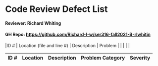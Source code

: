 # Code Review Defect List
#### Reviewer: Richard Whiting
#### GH Repo: https://github.com/Richard-l-w/ser316-fall2021-B-rlwhitin
|ID # | Location (file and line #) | Description | Problem |
| | | | 

| ID # | Location  | Description  | Problem Category | Severity | 
|---|---|---|---|--|